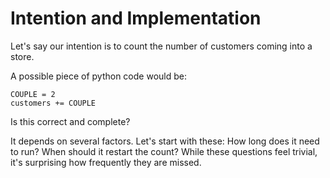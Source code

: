 # Intention and Implementation

Let's say our intention is to count
the number of customers coming into a store.

A possible piece of python code would be:

    COUPLE = 2
    customers += COUPLE

Is this correct and complete?

It depends on several factors.
Let's start with these:
How long does it need to run? When should it restart the count?
While these questions feel trivial,
it's surprising how frequently they are missed.
